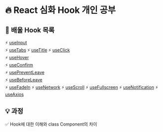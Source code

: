 # 🔥 React 심화 Hook 개인 공부

## 🔨 배울 Hook 목록

⚡️ [useInput](#)  
⚡️ [useTabs](#)
⚡️ [useTitle](#)
⚡️ [useClick](#)  
⚡️ [useHover](#)  
⚡️ [useConfirm](#)  
⚡️ [usePreventLeave](#)  
⚡️ [useBeforeLeave](#)  
⚡️ [useFadeIn](#)
⚡️ [useNetwork](#)
⚡️ [useScroll](#)
⚡️ [useFullscreen](#)
⚡️ [useNotification](#)
⚡️ [useAxios](#)

## 💡 과정  
✅ Hook에 대한 이해와 class Component의 차이  
